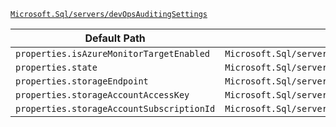 [`Microsoft.Sql/servers/devOpsAuditingSettings`](https://docs.microsoft.com/en-us/azure/templates/microsoft.sql/servers/devopsauditingsettings)

| Default Path | Alias |
|---|---|
| `properties.isAzureMonitorTargetEnabled` | `Microsoft.Sql/servers/devOpsAuditingSettings/isAzureMonitorTargetEnabled` |
| `properties.state` | `Microsoft.Sql/servers/devOpsAuditingSettings/state` |
| `properties.storageEndpoint` | `Microsoft.Sql/servers/devOpsAuditingSettings/storageEndpoint` |
| `properties.storageAccountAccessKey` | `Microsoft.Sql/servers/devOpsAuditingSettings/storageAccountAccessKey` |
| `properties.storageAccountSubscriptionId` | `Microsoft.Sql/servers/devOpsAuditingSettings/storageAccountSubscriptionId` |

